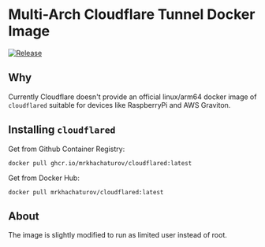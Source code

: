 # Multi-Arch Cloudflare Tunnel Docker Image

[![Release](https://github.com/milgradesec/cloudflared-docker/actions/workflows/release.yml/badge.svg)](https://github.com/milgradesec/cloudflared-docker/actions/workflows/release.yml)

## Why

Currently Cloudflare doesn't provide an official linux/arm64 docker image of `cloudflared` suitable for devices like RaspberryPi and AWS Graviton.

## Installing `cloudflared`

Get from Github Container Registry:

```shell
docker pull ghcr.io/mrkhachaturov/cloudflared:latest
```

Get from Docker Hub:

```shell
docker pull mrkhachaturov/cloudflared:latest
```

## About

The image is slightly modified to run as limited user instead of root.
